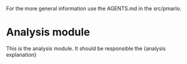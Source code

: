 For the more general information use the AGENTS.md in the src/pmarlo.

# Analysis module
This is the analysis module. It should be responsible the {analysis explanation}
